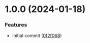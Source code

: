 # 1.0.0 (2024-01-18)


### Features

* initial commit ([0f2f068](https://github.com/jan-delaet-org/test14/commit/0f2f068e99b14c3808b1400b5c5d28ef432416d5))
